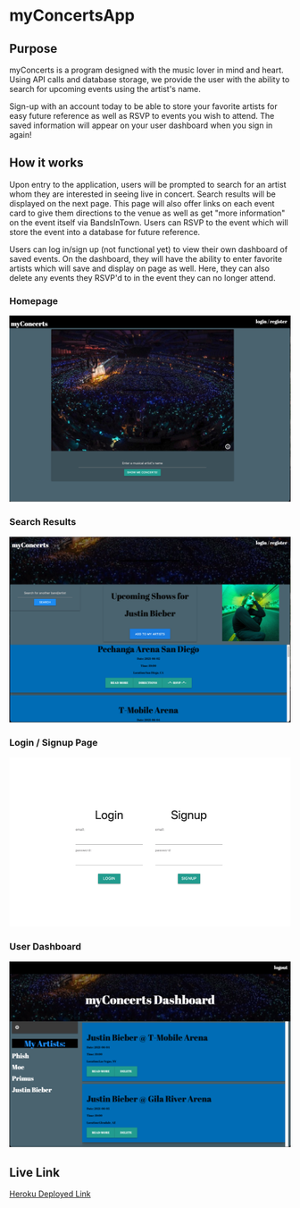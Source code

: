 # myConcertsApp

## Purpose

myConcerts is a program designed with the music lover in mind
and heart. Using API calls and database storage, we provide the
user with the ability to search for upcoming events using the
artist's name.

Sign-up with an account today to be able to store your
favorite artists for easy future reference as well as RSVP to
events you wish to attend. The saved information will appear
on your user dashboard when you sign in again!

## How it works
Upon entry to the application, users will be prompted to search for an artist whom they are interested in
seeing live in concert. Search results will be displayed on the next page. This page will also offer links on each event card to give them directions to the venue as well as get "more information" on the event itself via BandsInTown. Users can RSVP to the event which will store the event into a database for future reference. 

Users can log in/sign up (not functional yet) to view their own dashboard of saved events. On the dashboard, they will have the ability to enter favorite artists which will save and display on page as well. Here, they can also delete any events they RSVP'd to in the event they can no longer attend.

### Homepage
![HomePage](./public/assets/images/homepage.png)

### Search Results
![Search Results](./public/assets/images/resultsPage.png)

### Login / Signup Page
![Login / Signup Page](./public/assets/images/login-signup.png)

### User Dashboard
![myDashboard](./public/assets/images/myDashboard.png)

## Live Link
[Heroku Deployed Link](https://myconcerts-grp5.herokuapp.com/home.html)